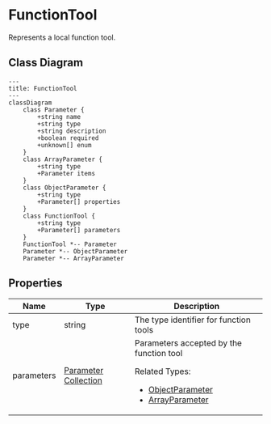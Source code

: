# FunctionTool

Represents a local function tool.

## Class Diagram

```mermaid
---
title: FunctionTool
---
classDiagram
    class Parameter {
        +string name
        +string type
        +string description
        +boolean required
        +unknown[] enum
    }
    class ArrayParameter {
        +string type
        +Parameter items
    }
    class ObjectParameter {
        +string type
        +Parameter[] properties
    }
    class FunctionTool {
        +string type
        +Parameter[] parameters
    }
    FunctionTool *-- Parameter
    Parameter *-- ObjectParameter
    Parameter *-- ArrayParameter
```





## Properties

| Name | Type | Description |
| ---- | ---- | ----------- |
| type | string | The type identifier for function tools  |
| parameters | [Parameter Collection](Parameter.md) | Parameters accepted by the function tool <p>Related Types:<ul><li>[ObjectParameter](ObjectParameter.md)</li><li>[ArrayParameter](ArrayParameter.md)</li></ul></p> |


